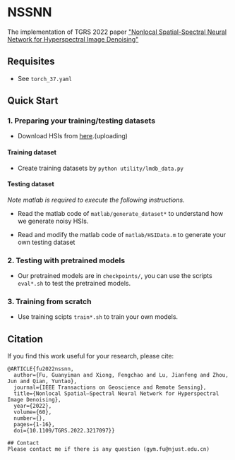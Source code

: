 # NSSNN

The implementation of TGRS 2022 paper ["Nonlocal Spatial-Spectral Neural Network for Hyperspectral Image Denoising"](https://ieeexplore.ieee.org/abstract/document/9930129/)

## Requisites
* See ```torch_37.yaml```

## Quick Start

### 1. Preparing your training/testing datasets

* Download HSIs from [here](https://njusteducn-my.sharepoint.com/:f:/g/personal/119106032867_njust_edu_cn/EhlvptVmZohEpjkNnu9P_xQBCJfpcSzXTg_omD2YCvXuIA?e=Xzy29C).(uploading)

#### Training dataset

* Create training datasets by ```python utility/lmdb_data.py```

#### Testing dataset

*Note matlab is required to execute the following instructions.*

* Read the matlab code of ```matlab/generate_dataset*``` to understand how we generate noisy HSIs.

* Read and modify the matlab code of ```matlab/HSIData.m``` to generate your own testing dataset

### 2. Testing with pretrained models

* Our pretrained models are in ```checkpoints/```, you can use the scripts ```eval*.sh``` to test the pretrained models.

### 3. Training from scratch

* Use training scipts ```train*.sh``` to train your own models.

## Citation
If you find this work useful for your research, please cite: 
```
@ARTICLE{fu2022nssnn,
  author={Fu, Guanyiman and Xiong, Fengchao and Lu, Jianfeng and Zhou, Jun and Qian, Yuntao},
  journal={IEEE Transactions on Geoscience and Remote Sensing}, 
  title={Nonlocal Spatial–Spectral Neural Network for Hyperspectral Image Denoising}, 
  year={2022},
  volume={60},
  number={},
  pages={1-16},
  doi={10.1109/TGRS.2022.3217097}}

## Contact
Please contact me if there is any question (gym.fu@njust.edu.cn)  
